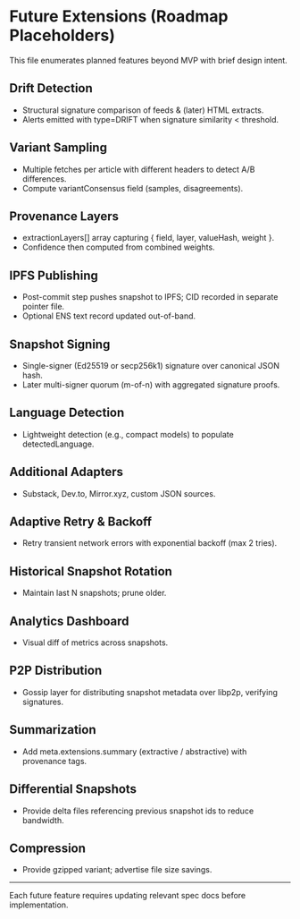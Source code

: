 # Future Extensions (Roadmap Placeholders)

This file enumerates planned features beyond MVP with brief design intent.

## Drift Detection
- Structural signature comparison of feeds & (later) HTML extracts.
- Alerts emitted with type=DRIFT when signature similarity < threshold.

## Variant Sampling
- Multiple fetches per article with different headers to detect A/B differences.
- Compute variantConsensus field (samples, disagreements).

## Provenance Layers
- extractionLayers[] array capturing { field, layer, valueHash, weight }.
- Confidence then computed from combined weights.

## IPFS Publishing
- Post-commit step pushes snapshot to IPFS; CID recorded in separate pointer file.
- Optional ENS text record updated out-of-band.

## Snapshot Signing
- Single-signer (Ed25519 or secp256k1) signature over canonical JSON hash.
- Later multi-signer quorum (m-of-n) with aggregated signature proofs.

## Language Detection
- Lightweight detection (e.g., compact models) to populate detectedLanguage.

## Additional Adapters
- Substack, Dev.to, Mirror.xyz, custom JSON sources.

## Adaptive Retry & Backoff
- Retry transient network errors with exponential backoff (max 2 tries).

## Historical Snapshot Rotation
- Maintain last N snapshots; prune older.

## Analytics Dashboard
- Visual diff of metrics across snapshots.

## P2P Distribution
- Gossip layer for distributing snapshot metadata over libp2p, verifying signatures.

## Summarization
- Add meta.extensions.summary (extractive / abstractive) with provenance tags.

## Differential Snapshots
- Provide delta files referencing previous snapshot ids to reduce bandwidth.

## Compression
- Provide gzipped variant; advertise file size savings.

---
Each future feature requires updating relevant spec docs before implementation.
